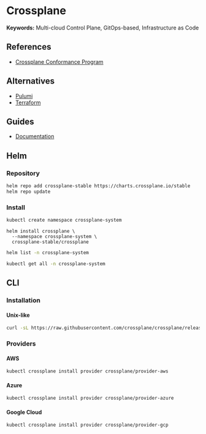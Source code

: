 # Crossplane

**Keywords:** Multi-cloud Control Plane, GitOps-based, Infrastructure as Code

<!--
https://www.youtube.com/watch?v=AtbS1u2j7po&t=159s

https://github.com/100daysofkubernetes/100DaysOfKubernetes/blob/main/src/templating/crossplane.md
https://github.com/stevendborrelli/spinnaker-crossplane/blob/main/README.md

https://github.com/upbound
https://github.com/upbound/universal-crossplane

https://github.com/datalayer-examples/crossplane-examples
https://github.com/datalayer-examples/flux-crossplane-example
https://blog.datalayer.io/2021/05/16/crossplane-by-example/
https://www.youtube.com/watch?v=Dw0SMLHZvXM
-->

## References

- [Crossplane Conformance Program](https://github.com/cncf/crossplane-conformance)

## Alternatives

- [Pulumi](/pulumi.md)
- [Terraform](/hashicorp/hashicorp-terraform.md)

## Guides

- [Documentation](https://crossplane.io/docs/master/)

## Helm

### Repository

```sh
helm repo add crossplane-stable https://charts.crossplane.io/stable
helm repo update
```

### Install

```sh
kubectl create namespace crossplane-system
```

```
helm install crossplane \
  --namespace crossplane-system \
  crossplane-stable/crossplane
```

```sh
helm list -n crossplane-system

kubectl get all -n crossplane-system
```

## CLI

### Installation

#### Unix-like

```sh
curl -sL https://raw.githubusercontent.com/crossplane/crossplane/release-1.0/install.sh | sh
```

### Providers

#### AWS

```sh
kubectl crossplane install provider crossplane/provider-aws
```

#### Azure

```sh
kubectl crossplane install provider crossplane/provider-azure
```

#### Google Cloud

```sh
kubectl crossplane install provider crossplane/provider-gcp
```


